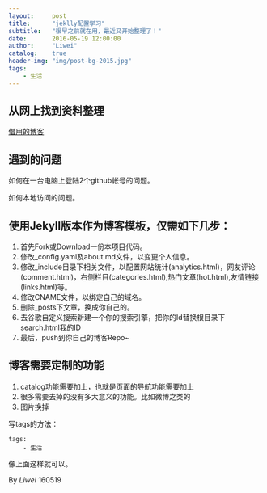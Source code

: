 ```yaml
---
layout:     post
title:      "jeklly配置学习"
subtitle:   "很早之前就在用，最近又开始整理了！"
date:       2016-05-19 12:00:00
author:     "Liwei"
catalog:    true
header-img: "img/post-bg-2015.jpg"
tags:
    - 生活
---
```


## 从网上找到资料整理

[借用的博客](http://azeril.me/blog/Build-Your-First-GitHub-Pages-Blog.html)


## 遇到的问题

如何在一台电脑上登陆2个github帐号的问题。

如何本地访问的问题。

## 使用Jekyll版本作为博客模板，仅需如下几步：

1. 首先Fork或Download一份本项目代码。
2. 修改_config.yaml及about.md文件，以变更个人信息。
3. 修改_include目录下相关文件，以配置网站统计(analytics.html)，网友评论(comment.html)，右侧栏目(categories.html),热门文章(hot.html),友情链接(links.html)等。
4. 修改CNAME文件，以绑定自己的域名。
5. 删除_posts下文章，换成你自己的。
6. 去谷歌自定义搜索新建一个你的搜索引擎，把你的Id替换根目录下search.html我的ID
7. 最后，push到你自己的博客Repo~

## 博客需要定制的功能
1. catalog功能需要加上，也就是页面的导航功能需要加上
2. 很多需要去掉的没有多大意义的功能。比如微博之类的
3. 图片换掉


写tags的方法：

 
    tags:
        - 生活


像上面这样就可以。


By *Liwei* 160519

